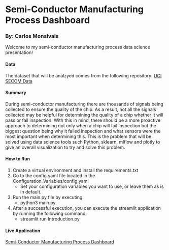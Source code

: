 # Semi-Conductor Manufacturing Process Dashboard
### By: Carlos Monsivais

Welcome to my semi-conductor manufacturing process data science presentation!

#### Data
The dataset that will be analzyed comes from the following repository: [UCI SECOM Data](https://archive.ics.uci.edu/dataset/179/secom) 

#### Summary
During semi-conductor manufacturing there are thousands of signals being collected to ensure the quality of the chip. 
As a result, not all the signals collected may be helpful for determining the quality of a chip whether it will pass or fail inspection.
With this in mind, there should be a more proactive approach to determining not only when a chip will fail inspection but the biggest question being 
why it failed inspection and what sensors were the most important when determining this. This is the problem that will be solved using data science 
tools such Python, sklearn, mlflow and plotly to give an overall visualization to try and solve this problem.

#### How to Run
1. Create a virtual environment and install the requirements.txt
2. Go to the config.yaml file located in the Configuration_Variables/config.yaml
    - Set your configuration variables you want to use, or leave them as is in default.
3. Run the main.py file by executing:
    - python3 main.py
4. After a successful execution, you can execute the streamlit application by running the following command:
    - streamlit run Introduction.py

#### Live Application
[Semi-Conductor Manufacturing Process Dashboard](https://carlosmonsivais123-semiconduct-streamlit-appintroduction-q51yyf.streamlit.app/)